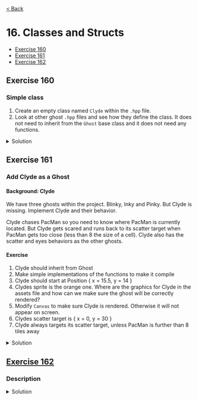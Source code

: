 [< Back](README.md)

# 16. Classes and Structs

* [Exercise 160](#exercise-160)
* [Exercise 161](#exercise-161)
* [Exercise 162](#exercise-161)

## Exercise 160

### Simple class

1. Create an empty class named `Clyde` within the `.hpp` file.
2. Look at other ghost `.hpp` files and see how they define the class. It does not
   need to inherit from the `Ghost` base class and it does not need any functions.

<details>
   <summary>Solution</summary>

Clyde.hpp

```cpp
#pragma once

#include "Ghost.hpp"

namespace pacman {

class Clyde {

};

} // namespace pacman

```

Clyde.cpp

```cpp
#include "Clyde.hpp"

namespace pacman {

} // namespace pacman
```

</details>

## Exercise 161

### Add Clyde as a Ghost

#### Background: Clyde

We have three ghosts within the project. Blinky, Inky and Pinky. But Clyde is missing.
Implement Clyde and their behavior.

Clyde chases PacMan so you need to know where PacMan is currently located. But Clyde
gets scared and runs back to its scatter target when PacMan gets too close (less than
8 the size of a cell). Clyde also has the scatter and eyes behaviors as the other
ghosts.

#### Exercise

1. Clyde should inherit from Ghost
2. Make simple implementations of the functions to make it compile
3. Clyde should start at Position { x = 15.5, y = 14 }
4. Clydes sprite is the orange one. Where are the graphics for Clyde in the assets
   file and how can we make sure the ghost will be correctly rendered?
5. Modify `Canvas` to make sure Clyde is rendered. Otherwise it will not appear on
   screen.
6. Clydes scatter target is { x = 0, y = 30 }
7. Clyde always targets its scatter target, unless PacMan is further than 8 tiles away

<details>
   <summary>Solution</summary>

Clyde.hpp

```cpp
#pragma once

#include "Ghost.hpp"

namespace pacman {

class Clyde final : public Ghost {
public:
  explicit Clyde();
  void setTarget(Position pacManPos);

protected:
  double speed() const override;
  Position initialPosition() const override;

private:
  Position scatterTarget() const;
};

} // namespace pacman
```

Clyde.cpp

```cpp
#include "Clyde.hpp"

namespace pacman {

Clyde::Clyde()
  : Ghost(Atlas::Ghost::clyde) {
  pos = initialPosition();
}

double Clyde::speed() const {
  if (state == State::Eyes)
    return 2;
  if (state == State::Frightened)
    return 0.5;
  return 0.75;
}

void Clyde::setTarget(Position pacManPos) {
  if (state == State::Eyes) {
    target = initialPosition();
    return;
  }

  if (isInPen()) {
    target = penDoorPosition();
    return;
  }

  // Clyde always target its scatter target, unless pacman is further than 8 tiles away
  target = scatterTarget();
  if (state == State::Scatter) {
    return;
  }

  const auto distanceFomPacMan = std::hypot(pos.x - pacManPos.x, pos.y - pacManPos.y);
  if (distanceFomPacMan > 8) {
    target = pacManPos;
  }
}

Position Clyde::initialPosition() const {
  return { 15.5, 14 };
}

Position Clyde::scatterTarget() const {
  return { 0, 30 };
}

} // namespace pacman
```

</details>

## [Exercise 162][1]

### Description

<details>
   <summary>Solution</summary>

```cpp

```

</details>

[1]: 16_exercises.cpp
